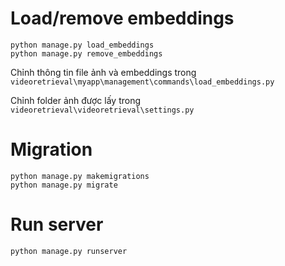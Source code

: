 # Load/remove embeddings
    python manage.py load_embeddings
    python manage.py remove_embeddings

Chỉnh thông tin file ảnh và embeddings trong `videoretrieval\myapp\management\commands\load_embeddings.py`

Chỉnh folder ảnh được lấy trong `videoretrieval\videoretrieval\settings.py`
<!-- chcp 1252 -->

# Migration
    python manage.py makemigrations
    python manage.py migrate

# Run server
    python manage.py runserver
